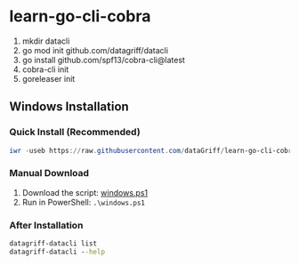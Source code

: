 # learn-go-cli-cobra

1. mkdir datacli
2. go mod init github.com/datagriff/datacli
3. go install github.com/spf13/cobra-cli@latest
4. cobra-cli init
5. goreleaser init

## Windows Installation

### Quick Install (Recommended)

```powershell
iwr -useb https://raw.githubusercontent.com/dataGriff/learn-go-cli-cobra/main/install/windows.ps1 | iex
```

### Manual Download

1. Download the script: [windows.ps1](install/windows.ps1)
2. Run in PowerShell: `.\windows.ps1`

### After Installation

```cmd
datagriff-datacli list
datagriff-datacli --help
```
